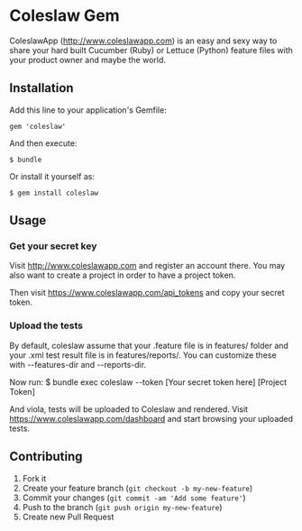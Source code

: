# Coleslaw Gem

ColeslawApp (http://www.coleslawapp.com) is an easy and sexy way to
share your hard built Cucumber (Ruby) or Lettuce (Python) feature files
with your product owner and maybe the world.

## Installation

Add this line to your application's Gemfile:

    gem 'coleslaw'

And then execute:

    $ bundle

Or install it yourself as:

    $ gem install coleslaw

## Usage

### Get your secret key
  Visit http://www.coleslawapp.com and register an account there. You
may also want to create a project in order to have a project token.

Then visit https://www.coleslawapp.com/api_tokens and copy your secret
token.
### Upload the tests
By default, coleslaw assume that your .feature file is in features/
folder and your .xml test result file is in features/reports/. You can
customize these with --features-dir and --reports-dir.

Now run:
  $ bundle exec coleslaw --token [Your secret token here] [Project Token]

And viola, tests will be uploaded to Coleslaw and rendered. Visit
https://www.coleslawapp.com/dashboard and start browsing your uploaded
tests.

## Contributing

1. Fork it
2. Create your feature branch (`git checkout -b my-new-feature`)
3. Commit your changes (`git commit -am 'Add some feature'`)
4. Push to the branch (`git push origin my-new-feature`)
5. Create new Pull Request
